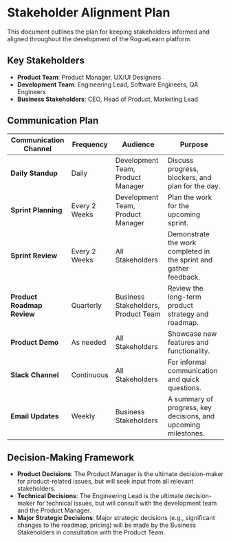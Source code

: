 # Stakeholder Alignment Plan

This document outlines the plan for keeping stakeholders informed and aligned throughout the development of the RogueLearn platform.

## Key Stakeholders

*   **Product Team**: Product Manager, UX/UI Designers
*   **Development Team**: Engineering Lead, Software Engineers, QA Engineers
*   **Business Stakeholders**: CEO, Head of Product, Marketing Lead

## Communication Plan

| Communication Channel | Frequency | Audience | Purpose |
| --- | --- | --- | --- |
| **Daily Standup** | Daily | Development Team, Product Manager | Discuss progress, blockers, and plan for the day. |
| **Sprint Planning** | Every 2 Weeks | Development Team, Product Manager | Plan the work for the upcoming sprint. |
| **Sprint Review** | Every 2 Weeks | All Stakeholders | Demonstrate the work completed in the sprint and gather feedback. |
| **Product Roadmap Review** | Quarterly | Business Stakeholders, Product Team | Review the long-term product strategy and roadmap. |
| **Product Demo** | As needed | All Stakeholders | Showcase new features and functionality. |
| **Slack Channel** | Continuous | All Stakeholders | For informal communication and quick questions. |
| **Email Updates** | Weekly | Business Stakeholders | A summary of progress, key decisions, and upcoming milestones. |

## Decision-Making Framework

*   **Product Decisions**: The Product Manager is the ultimate decision-maker for product-related issues, but will seek input from all relevant stakeholders.
*   **Technical Decisions**: The Engineering Lead is the ultimate decision-maker for technical issues, but will consult with the development team and the Product Manager.
*   **Major Strategic Decisions**: Major strategic decisions (e.g., significant changes to the roadmap, pricing) will be made by the Business Stakeholders in consultation with the Product Team.